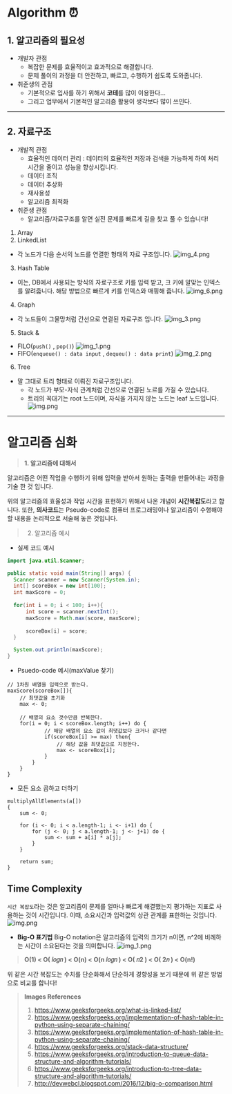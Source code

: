 # Algorithm ⏰

## 1. 알고리즘의 필요성
- 개발자 관점
  - 복잡한 문제를 효율적이고 효과적으로 해결합니다. 
  - 문제 풀이의 과정을 더 안전하고, 빠르고, 수행하기 쉽도록 도와줍니다.
- 취준생의 관점
  - 기본적으로 입사를 하기 위해서 **코테**를 많이 이용한다...
  - 그리고 업무에서 기본적인 알고리즘 활용이 생각보다 많이 쓰인다.

--- 

## 2. 자료구조
- 개발적 관점
  - 효율적인 데이터 관리 : 데이터의 효율적인 저장과 검색을 가능하게 하여 처리 시간을 줄이고 성능을 향상시킵니다.
  - 데이터 조직
  - 데이터 추상화
  - 재사용성
  - 알고리즘 최적화
- 취준생 관점
  - 알고리즘/자료구조를 알면 실전 문제를 빠르게 길을 찾고 풀 수 있습니다!


1. Array
2. LinkedList
- 각 노드가 다음 순서의 노드를 연결한 형태의 자료 구조입니다.
  ![img_4.png](imgs/img_4.png)
3. Hash Table
- 이는, DB에서 사용되는 방식의 자료구조로 키를 입력 받고, 크 키에 알맞는 인덱스를 알려줍니다. 해당 방법으로 빠르게 키를 인덱스와 매핑해 줍니다.
![img_6.png](imgs/img_6.png)
4. Graph
- 각 노드들이 그물망처럼 간선으로 연결된 자료구조 입니다.
![img_3.png](imgs/img_3.png)
5. Stack & 
- FILO(`push()` , `pop()`)
![img_1.png](imgs/img_1.png)
- FIFO(`enqueue() : data input` , `dequeu() : data print`)
![img_2.png](imgs/img_2.png)
6. Tree
- 말 그대로 트리 형태로 이뤄진 자료구조입니다.
  - 각 노드가 부모-자식 관계처럼 간선으로 연결된 노르를 가질 수 있습니다.
  - 트리의 꼭대기는 root 노드이며, 자식을 가지지 않는 노드는 leaf 노드입니다.
![img.png](imgs/img.png)


---

# 알고리즘 심화

>**1. 알고리즘에 대해서**

알고리즘은 어떤 작업을 수행하기 위해 입력을 받아서 원하는 출력을 만들어내는 과정을 기술 한 것 입니다.

위의 알고리즘의 효율성과 작업 시간을 표현하기 위해서 나온 개념이 **시간복잡도**라고 합니다. 또한, **의사코드**는 Pseudo-code로 컴퓨터 프로그래밍이나 알고리즘이 수행해야 할 내용을 논리적으로 서술해 놓은 것입니다.

> 2. 알고리즘 예시

- 실제 코드 예시
```java
import java.util.Scanner;

public static void main(String[] args) {
  Scanner scanner = new Scanner(System.in);
  int[] scoreBox = new int[100];
  int maxScore = 0; 
  
  for(int i = 0; i < 100; i++){
      int score = scanner.nextInt();
      maxScore = Math.max(score, maxScore);
      
      scoreBox[i] = score; 
  }

  System.out.println(maxScore);
}
```

- Psuedo-code 예시(maxValue 찾기)
```textmate
// 1차원 배열을 입력으로 받는다.
maxScore(scoreBox[]){
    // 최댓값을 초기화
    max <- 0;
    
    // 배열의 요소 갯수만큼 반복한다.
    for(i = 0; i < scoreBox.length; i++) do {
            // 해당 배열의 요소 값이 최댓값보다 크거나 같다면
            if(scoreBox[i] >= max) then{
                // 해당 값을 최댓값으로 지정한다.
                max <- scoreBox[i];
            }
        }
    }
}
```

- 모든 요소 곱하고 더하기
```textmate
multiplyAllElements(a[])
{
	sum <- 0;
	
	for (i <- 0; i < a.length-1; i <- i+1) do { 
		for (j <- 0; j < a.length-1; j <- j+1) do {
			sum <- sum + a[i] * a[j];
        }
	}
	
	return sum;
}
```

## Time Complexity
`시간 복잡도`라는 것은 알고리즘이 문제를 얼마나 빠르게 해결했는지 평가하는 지표로 사용하는 것이 시간입니다. 이때, 소요시간과 입력값의 상관 관계를 표한하는 것입니다.
![img.png](imgs/img.png)

- **Big-O 표기법**
Big-O notation은 알고리즘의 입력의 크기가 n이면, n^2에 비례하는 시간이 소요된다는 것을 의미합니다.
![img_1.png](imgs/img_1.png)

> **O(1) < O( 𝑙𝑜𝑔𝑛 ) < O(n) < O(n 𝑙𝑜𝑔𝑛 ) < O( 𝑛2 ) < O( 2𝑛 ) < O(n!)**

위 같은 시간 복잡도는 수치를 단순화해서 단순하게 경향성을 보기 때문에 위 같은 방법으로 비교를 합니다!


> **Images References**
> 1. https://www.geeksforgeeks.org/what-is-linked-list/
> 2. https://www.geeksforgeeks.org/implementation-of-hash-table-in-python-using-separate-chaining/
> 3. https://www.geeksforgeeks.org/implementation-of-hash-table-in-python-using-separate-chaining/
> 4. https://www.geeksforgeeks.org/stack-data-structure/
> 5. https://www.geeksforgeeks.org/introduction-to-queue-data-structure-and-algorithm-tutorials/
> 6. https://www.geeksforgeeks.org/introduction-to-tree-data-structure-and-algorithm-tutorials/
> 7. http://devwebcl.blogspot.com/2016/12/big-o-comparison.html